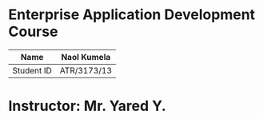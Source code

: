 # Enterprise Application Development Course

| Name       | Naol Kumela |
| ---------- | ----------- |
| Student ID | ATR/3173/13 |

# Instructor: Mr. Yared Y.
